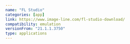 ```yaml
---
name: "FL Studio"
categories: [app]
link: https://www.image-line.com/fl-studio-download/
compatibility: emulation
versionFrom: "21.1.1.3750"
type: applications
---
```



